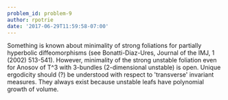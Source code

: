 ```yaml
---
problem_id: problem-9
author: rpotrie
date: '2017-06-29T11:59:58-07:00'
---
```

Something is known about minimality of strong foliations for partially
hyperbolic diffeomorphisms (see Bonatti-Diaz-Ures, Journal of the IMJ, 1
(2002) 513-541). However, minimality of the strong unstable foliation even for
Anosov of T^3 with 3-bundles (2-dimensional unstable) is open. Unique
ergodicity should (?) be understood with respect to 'transverse' invariant
measures. They always exist because unstable leafs have polynomial growth of
volume.

